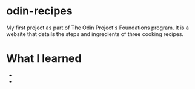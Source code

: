 # odin-recipes

My first project as part of The Odin Project's Foundations program. It is a website that details the steps and ingredients of three cooking recipes.

# What I learned

* 
* 